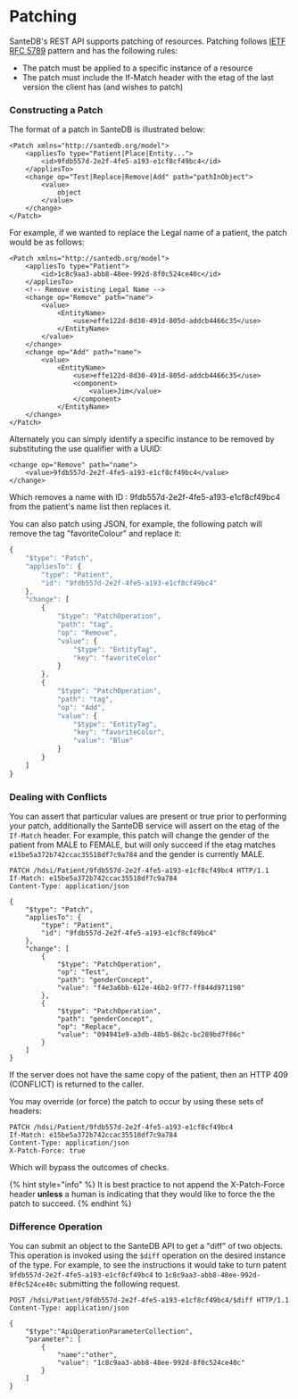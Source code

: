 # Patching

SanteDB's REST API supports patching of resources. Patching follows [IETF RFC 5789](https://tools.ietf.org/html/rfc5789) pattern and has the following rules:

* The patch must be applied to a specific instance of a resource
* The patch must include the If-Match header with the etag of the last version the client has (and wishes to patch)

### Constructing a Patch

The format of a patch in SanteDB is illustrated below:

```markup
<Patch xmlns="http://santedb.org/model">
    <appliesTo type="Patient|Place|Entity...">
        <id>9fdb557d-2e2f-4fe5-a193-e1cf8cf49bc4</id>
    </appliesTo>
    <change op="Test|Replace|Remove|Add" path="pathInObject">
        <value>
            object
        </value>
    </change>
</Patch>
```

For example, if we wanted to replace the Legal name of a patient, the patch would be as follows:

```markup
<Patch xmlns="http://santedb.org/model">
    <appliesTo type="Patient">
        <id>1c8c9aa3-abb8-48ee-992d-8f0c524ce40c</id>
    </appliesTo>
    <!-- Remove existing Legal Name -->
    <change op="Remove" path="name">
        <value>
            <EntityName>
                <use>effe122d-8d30-491d-805d-addcb4466c35</use>
            </EntityName>
        </value>
    </change>
    <change op="Add" path="name">
        <value>
            <EntityName>
                <use>effe122d-8d30-491d-805d-addcb4466c35</use>
                <component>
                    <value>Jim</value>
                </component>
            </EntityName>
    </change>
</Patch>
```

Alternately you can simply identify a specific instance to be removed by substituting the use qualifier with a UUID:

```markup
<change op="Remove" path="name">
    <value>9fdb557d-2e2f-4fe5-a193-e1cf8cf49bc4</value>
</change>
```

Which removes a name with ID : 9fdb557d-2e2f-4fe5-a193-e1cf8cf49bc4 from the patient's name list then replaces it.

You can also patch using JSON, for example, the following patch will remove the tag "favoriteColour" and replace it:

```javascript
{
    "$type": "Patch",
    "appliesTo": {
        "type": "Patient",
        "id": "9fdb557d-2e2f-4fe5-a193-e1cf8cf49bc4"
    },
    "change": [
        {
            "$type": "PatchOperation",
            "path": "tag",
            "op": "Remove",
            "value": {
                "$type": "EntityTag",
                "key": "favoriteColor"
            }
        },
        {
            "$type": "PatchOperation",
            "path": "tag",
            "op": "Add",
            "value": {
                "$type": "EntityTag",
                "key": "favoriteColor",
                "value": "Blue"
            }
        }
    ]
}                
```

### Dealing with Conflicts

You can assert that particular values are present or true prior to performing your patch, additionally the SanteDB service will assert on the etag of the `If-Match` header. For example, this patch will change the gender of the patient from MALE to FEMALE, but will only succeed if the etag matches `e15be5a372b742ccac35518df7c9a784` and the gender is currently MALE.

```http
PATCH /hdsi/Patient/9fdb557d-2e2f-4fe5-a193-e1cf8cf49bc4 HTTP/1.1
If-Match: e15be5a372b742ccac35518df7c9a784
Content-Type: application/json

{
    "$type": "Patch",
    "appliesTo": {
        "type": "Patient",
        "id": "9fdb557d-2e2f-4fe5-a193-e1cf8cf49bc4"
    },
    "change": [
        {
            "$type": "PatchOperation",
            "op": "Test",
            "path": "genderConcept",
            "value": "f4e3a6bb-612e-46b2-9f77-ff844d971198"
        },
        {
            "$type": "PatchOperation",
            "path": "genderConcept",
            "op": "Replace",
            "value": "094941e9-a3db-48b5-862c-bc289bd7f86c"
        }
    ]
}             
```

If the server does not have the same copy of the patient, then an HTTP 409 (CONFLICT) is returned to the caller.&#x20;

You may override (or force) the patch to occur by using these sets of headers:

```http
PATCH /hdsi/Patient/9fdb557d-2e2f-4fe5-a193-e1cf8cf49bc4
If-Match: e15be5a372b742ccac35518df7c9a784
Content-Type: application/json
X-Patch-Force: true
```

Which will bypass the outcomes of checks.

{% hint style="info" %}
It is best practice to not append the X-Patch-Force header **unless** a human is indicating that they would like to force the the patch to succeed.
{% endhint %}

### Difference Operation

You can submit an object to the SanteDB API to get a "diff" of two objects. This operation is invoked using the `$diff` operation on the desired instance of the type. For example, to see the instructions it would take to turn patent `9fdb557d-2e2f-4fe5-a193-e1cf8cf49bc4` to `1c8c9aa3-abb8-48ee-992d-8f0c524ce40c` submitting the following request.

```http
POST /hdsi/Patient/9fdb557d-2e2f-4fe5-a193-e1cf8cf49bc4/$diff HTTP/1.1
Content-Type: application/json

{
    "$type":"ApiOperationParameterCollection",
    "parameter": [
        {
            "name":"other",
            "value": "1c8c9aa3-abb8-48ee-992d-8f0c524ce40c"
        }
    ]
}
```

